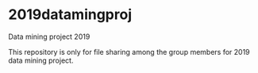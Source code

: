 # 2019datamingproj
Data mining project 2019

This repository is only for file sharing among the group members for 2019 data mining project.
